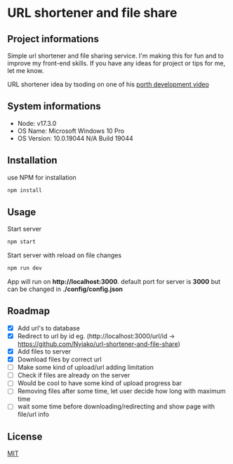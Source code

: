 # URL shortener and file share

## Project informations
Simple url shortener and file sharing service. I'm making this for fun and to improve my front-end skills. If you have any ideas for project or tips for me, let me know.

URL shortener idea by tsoding on one of his [porth development video](https://www.youtube.com/watch?v=8QP2fDBIxjM&list=PLpM-Dvs8t0VbMZA7wW9aR3EtBqe2kinu4)

## System informations
* Node:       v17.3.0
* OS Name:    Microsoft Windows 10 Pro
* OS Version: 10.0.19044 N/A Build 19044


## Installation

use NPM for installation

```bash 
npm install
```

## Usage
Start server
```bash
npm start
```

Start server with reload on file changes
```bash
npm run dev
```

App will run on **http://localhost:3000**. default port for server is **3000** but can be changed in **./config/config.json**

## Roadmap
* [X] Add url's to database
* [X] Redirect to url by id eg. (http://localhost:3000/url/id -> https://github.com/Nyjako/url-shortener-and-file-share)
* [X] Add files to server
* [X] Download files by correct url
* [ ] Make some kind of upload/url adding limitation
* [ ] Check if files are already on the server
* [ ] Would be cool to have some kind of upload progress bar
* [ ] Removing files after some time, let user decide how long with maximum time
* [ ] wait some time before downloading/redirecting and show page with file/url info

## License
[MIT](https://choosealicense.com/licenses/mit/)